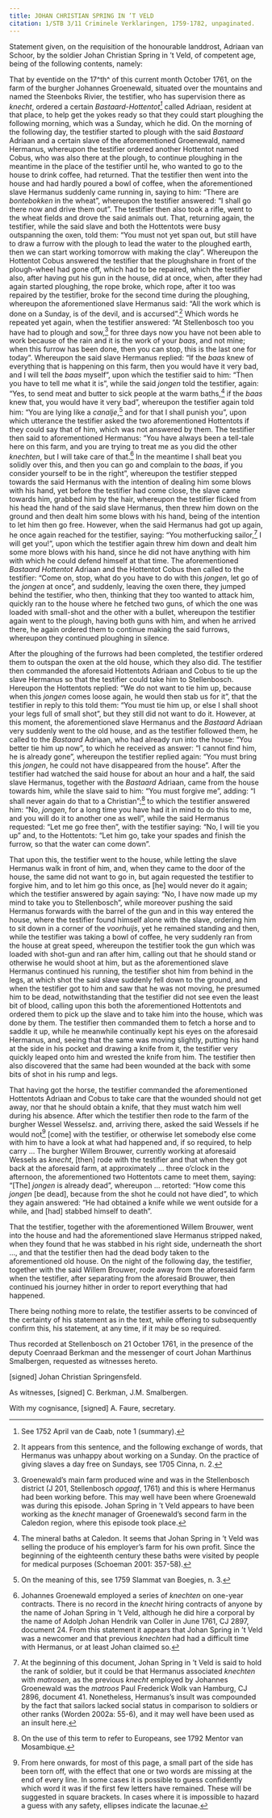 ```yaml
---
title: JOHAN CHRISTIAN SPRING IN ’T VELD
citation: 1/STB 3/11 Criminele Verklaringen, 1759-1782, unpaginated.
---
```


Statement given, on the requisition of the honourable landdrost, Adriaan van Schoor, by the soldier Johan Christian Spring in ’t Veld, of competent age, being of the following contents, namely:

That by eventide on the 17^th^ of this current month October 1761, on the farm of the burgher Johannes Groenewald, situated over the mountains and named the Steenboks Rivier, the testifier, who has supervision there as *knecht*, ordered a certain *Bastaard-Hottentot[^1]* called Adriaan, resident at that place, to help get the yokes ready so that they could start ploughing the following morning, which was a Sunday, which he did. On the morning of the following day, the testifier started to plough with the said *Bastaard* Adriaan and a certain slave of the aforementioned Groenewald, named Hermanus, whereupon the testifier ordered another Hottentot named Cobus, who was also there at the plough, to continue ploughing in the meantime in the place of the testifier until he, who wanted to go to the house to drink coffee, had returned. That the testifier then went into the house and had hardly poured a bowl of coffee, when the aforementioned slave Hermanus suddenly came running in, saying to him: “There are *bontebokken* in the wheat”, whereupon the testifier answered: “I shall go there now and drive them out”. The testifier then also took a rifle, went to the wheat fields and drove the said animals out. That, returning again, the testifier, while the said slave and both the Hottentots were busy outspanning the oxen, told them: “You must not yet span out, but still have to draw a furrow with the plough to lead the water to the ploughed earth, then we can start working tomorrow with making the clay”. Whereupon the Hottentot Cobus answered the testifier that the ploughshare in front of the plough-wheel had gone off, which had to be repaired, which the testifier also, after having put his gun in the house, did at once, when, after they had again started ploughing, the rope broke, which rope, after it too was repaired by the testifier, broke for the second time during the ploughing, whereupon the aforementioned slave Hermanus said: “All the work which is done on a Sunday, is of the devil, and is accursed”.[^2] Which words he repeated yet again, when the testifier answered: “At Stellenbosch too you have had to plough and sow,[^3] for three days now you have not been able to work because of the rain and it is the work of your *baas*, and not mine; when this furrow has been done, then you can stop, this is the last one for today”. Whereupon the said slave Hermanus replied: “If the *baas* knew of everything that is happening on this farm, then you would have it very bad, and I will tell the *baas* myself”, upon which the testifier said to him: “Then you have to tell me what it is”, while the said *jongen* told the testifier, again: “Yes, to send meat and butter to sick people at the warm baths,[^4] if the *baas* knew that, you would have it very bad”, whereupon the testifier again told him: “You are lying like a *canalje*,[^5] and for that I shall punish you”, upon which utterance the testifier asked the two aforementioned Hottentots if they could say that of him, which was not answered by them. The testifier then said to aforementioned Hermanus: “You have always been a tell-tale here on this farm, and you are trying to treat me as you did the other *knechten*, but I will take care of that.[^6] In the meantime I shall beat you solidly over this, and then you can go and complain to the *baas*, if you consider yourself to be in the right”, whereupon the testifier stepped towards the said Hermanus with the intention of dealing him some blows with his hand, yet before the testifier had come close, the slave came towards him, grabbed him by the hair, whereupon the testifier flicked from his head the hand of the said slave Hermanus, then threw him down on the ground and then dealt him some blows with his hand, being of the intention to let him then go free. However, when the said Hermanus had got up again, he once again reached for the testifier, saying: “You motherfucking sailor,[^7] I will get you!”, upon which the testifier again threw him down and dealt him some more blows with his hand, since he did not have anything with him with which he could defend himself at that time. The aforementioned *Bastaard Hottentot* Adriaan and the Hottentot Cobus then called to the testifier: “Come on, stop, what do you have to do with this *jongen*, let go of the *jongen* at once”, and suddenly, leaving the oxen there, they jumped behind the testifier, who then, thinking that they too wanted to attack him, quickly ran to the house where he fetched two guns, of which the one was loaded with small-shot and the other with a bullet, whereupon the testifier again went to the plough, having both guns with him, and when he arrived there, he again ordered them to continue making the said furrows, whereupon they continued ploughing in silence.

After the ploughing of the furrows had been completed, the testifier ordered them to outspan the oxen at the old house, which they also did. The testifier then commanded the aforesaid Hottentots Adriaan and Cobus to tie up the slave Hermanus so that the testifier could take him to Stellenbosch. Hereupon the Hottentots replied: “We do not want to tie him up, because when this *jongen* comes loose again, he would then stab us for it”, that the testifier in reply to this told them: “You must tie him up, or else I shall shoot your legs full of small shot”, but they still did not want to do it. However, at this moment, the aforementioned slave Hermanus and the *Bastaard* Adriaan very suddenly went to the old house, and as the testifier followed them, he called to the *Bastaard* Adriaan, who had already run into the house: “You better tie him up now”, to which he received as answer: “I cannot find him, he is already gone”, whereupon the testifier replied again: “You must bring this *jongen*, he could not have disappeared from the house”. After the testifier had watched the said house for about an hour and a half, the said slave Hermanus, together with the *Bastaard* Adriaan, came from the house towards him, while the slave said to him: “You must forgive me”, adding: “I shall never again do that to a Christian”;[^8] to which the testifier answered him: “No, *jongen*, for a long time you have had it in mind to do this to me, and you will do it to another one as well”, while the said Hermanus requested: “Let me go free then”, with the testifier saying: “No, I will tie you up” and, to the Hottentots: “Let him go, take your spades and finish the furrow, so that the water can come down”.

That upon this, the testifier went to the house, while letting the slave Hermanus walk in front of him, and, when they came to the door of the house, the same did not want to go in, but again requested the testifier to forgive him, and to let him go this once, as \[he\] would never do it again; which the testifier answered by again saying: “No, I have now made up my mind to take you to Stellenbosch”, while moreover pushing the said Hermanus forwards with the barrel of the gun and in this way entered the house, where the testifier found himself alone with the slave, ordering him to sit down in a corner of the *voorhuijs*, yet he remained standing and then, while the testifier was taking a bowl of coffee, he very suddenly ran from the house at great speed, whereupon the testifier took the gun which was loaded with shot-gun and ran after him, calling out that he should stand or otherwise he would shoot at him, but as the aforementioned slave Hermanus continued his running, the testifier shot him from behind in the legs, at which shot the said slave suddenly fell down to the ground, and when the testifier got to him and saw that he was not moving, he presumed him to be dead, notwithstanding that the testifier did not see even the least bit of blood, calling upon this both the aforementioned Hottentots and ordered them to pick up the slave and to take him into the house, which was done by them. The testifier then commanded them to fetch a horse and to saddle it up, while he meanwhile continually kept his eyes on the aforesaid Hermanus, and, seeing that the same was moving slightly, putting his hand at the side in his pocket and drawing a knife from it, the testifier very quickly leaped onto him and wrested the knife from him. The testifier then also discovered that the same had been wounded at the back with some bits of shot in his rump and legs.

That having got the horse, the testifier commanded the aforementioned Hottentots Adriaan and Cobus to take care that the wounded should not get away, nor that he should obtain a knife, that they must watch him well during his absence. After which the testifier then rode to the farm of the burgher Wessel Wesselsz. and, arriving there, asked the said Wessels if he would not[^9] \[come\] with the testifier, or otherwise let somebody else come with him to have a look at what had happened and, if so required, to help carry … The burgher Willem Brouwer, currently working at aforesaid Wessels as *knecht*, \[then\] rode with the testifier and that when they got back at the aforesaid farm, at approximately … three o’clock in the afternoon, the aforementioned two Hottentots came to meet them, saying: “\[The\] *jongen* is already dead”, whereupon … retorted: “How come this *jongen* \[be dead\], because from the shot he could not have died”, to which they again answered: “He had obtained a knife while we went outside for a while, and \[had\] stabbed himself to death”.

That the testifier, together with the aforementioned Willem Brouwer, went into the house and had the aforementioned slave Hermanus stripped naked, when they found that he was stabbed in his right side, underneath the short …, and that the testifier then had the dead body taken to the aforementioned old house. On the night of the following day, the testifier, together with the said Willem Brouwer, rode away from the aforesaid farm when the testifier, after separating from the aforesaid Brouwer, then continued his journey hither in order to report everything that had happened.

There being nothing more to relate, the testifier asserts to be convinced of the certainty of his statement as in the text, while offering to subsequently confirm this, his statement, at any time, if it may be so required.

Thus recorded at Stellenbosch on 21 October 1761, in the presence of the deputy Coenraad Berkman and the messenger of court Johan Marthinus Smalbergen, requested as witnesses hereto.

\[signed\] Johan Christian Springensfeld.

As witnesses, \[signed\] C. Berkman, J.M. Smalbergen.

With my cognisance, \[signed\] A. Faure, secretary.

[^1]: See 1752 April van de Caab, note 1 (summary).

[^2]: It appears from this sentence, and the following exchange of words, that Hermanus was unhappy about working on a Sunday. On the practice of giving slaves a day free on Sundays, see 1705 Cinna, n. 2.

[^3]: Groenewald’s main farm produced wine and was in the Stellenbosch district (J 201, Stellenbosch *opgaaf*, 1761) and this is where Hermanus had been working before. This may well have been where Groenewald was during this episode. Johan Spring in ’t Veld appears to have been working as the *knecht* manager of Groenewald’s second farm in the Caledon region, where this episode took place.

[^4]: The mineral baths at Caledon. It seems that Johan Spring in ’t Veld was selling the produce of his employer’s farm for his own profit. Since the beginning of the eighteenth century these baths were visited by people for medical purposes (Schoeman 2001: 357-58).

[^5]: On the meaning of this, see 1759 Slammat van Boegies, n. 3.

[^6]: Johannes Groenewald employed a series of *knechten* on one-year contracts. There is no record in the *knecht* hiring contracts of anyone by the name of Johan Spring in ’t Veld, although he did hire a corporal by the name of Adolph Johan Hendrik van Coller in June 1761, CJ 2897, document 24. From this statement it appears that Johan Spring in ’t Veld was a newcomer and that previous *knechten* had had a difficult time with Hermanus, or at least Johan claimed so.

[^7]: At the beginning of this document, Johan Spring in ’t Veld is said to hold the rank of soldier, but it could be that Hermanus associated *knechten* with *matrosen*, as the previous *knecht* employed by Johannes Groenewald was the *matroos* Paul Frederick Wolk van Hamburg, CJ 2896, document 41. Nonetheless, Hermanus’s insult was compounded by the fact that sailors lacked social status in comparison to soldiers or other ranks (Worden 2002a: 55-6), and it may well have been used as an insult here.

[^8]: On the use of this term to refer to Europeans, see 1792 Mentor van Mosambique.

[^9]: From here onwards, for most of this page, a small part of the side has been torn off, with the effect that one or two words are missing at the end of every line. In some cases it is possible to guess confidently which word it was if the first few letters have remained. These will be suggested in square brackets. In cases where it is impossible to hazard a guess with any safety, ellipses indicate the lacunae.

